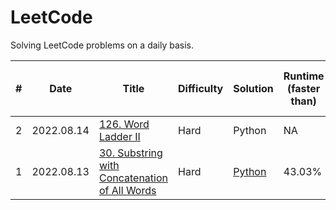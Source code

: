 # LeetCode

Solving LeetCode problems on a daily basis.

| \# | Date       | **Title**                                                                                                                 | **Difficulty** | **Solution**                                                                                                  | **Runtime** (faster than) | **Memory** Usage (less than) |
| -- | ---------- | ------------------------------------------------------------------------------------------------------------------------- | -------------- | ------------------------------------------------------------------------------------------------------------- | ------------------------- | ---------------------------- |
| 2  | 2022.08.14 | [126. Word Ladder II](https://leetcode.com/problems/word-ladder-ii/)                                                      | Hard           | Python                                                                                                        | NA                        | NA                           |
| 1  | 2022.08.13 | [30. Substring with Concatenation of All Words](https://leetcode.com/problems/substring-with-concatenation-of-all-words/) | Hard           | [Python](https://github.com/jathurchan/LeetCode/blob/main/2022-23/30_SubstringwithConcatenationofAllWords.md) | 43.03%                    | 21.67%                       |
